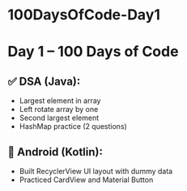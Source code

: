 # 100DaysOfCode-Day1

# Day 1 – 100 Days of Code

## ✅ DSA (Java):
- Largest element in array
- Left rotate array by one
- Second largest element
- HashMap practice (2 questions)

## 📱 Android (Kotlin):
- Built RecyclerView UI layout with dummy data
- Practiced CardView and Material Button
